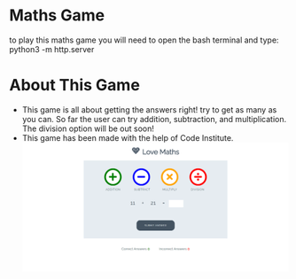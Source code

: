 # Maths Game
to play this maths game you will need to open the bash terminal and type: python3 -m http.server

# About This Game
* This game is all about getting the answers right! try to get as many as you can. So far the user can try addition, subtraction, and multiplication. The division option will be out soon!
* This game has been made with the help of Code Institute.
!['Maths Game'](./maths_game.png)  